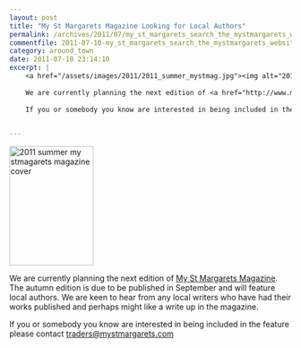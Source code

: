 ```yaml
---
layout: post
title: "My St Margarets Magazine Looking for Local Authors"
permalink: /archives/2011/07/my_st_margarets_search_the_mystmargarets_website_p.html
commentfile: 2011-07-10-my_st_margarets_search_the_mystmargarets_website_p
category: around_town
date: 2011-07-10 23:14:10
excerpt: |
    <a href="/assets/images/2011/2011_summer_mystmag.jpg"><img alt="2011 summer my stmagarets magazine cover" src="/assets/images/2011/2011_summer_mystmag-thumb.jpg" width="150" height="213" class="photo right" /></a>
    
    We are currently planning the next edition of <a href="http://www.mystmargarets.com/our_magazine/.">My St Margarets Magazine</a> The autumn edition is due to be published in September and will feature local authors. We are keen to hear from any local writers who have had their works published and perhaps might like a write up in the magazine.
    
    If you or somebody you know are interested in being included in the feature please contact <a href="mailto:traders@mystmargarets.com">traders@mystmargarets.com</a>
    

---
```


<a href="/assets/images/2011/2011_summer_mystmag.jpg"><img alt="2011 summer my stmagarets magazine cover" src="/assets/images/2011/2011_summer_mystmag-thumb.jpg" width="150" height="213" class="photo right" /></a>

We are currently planning the next edition of [My St Margarets Magazine](http://www.mystmargarets.com/our_magazine/). The autumn edition is due to be published in September and will feature local authors. We are keen to hear from any local writers who have had their works published and perhaps might like a write up in the magazine.

If you or somebody you know are interested in being included in the feature please contact <traders@mystmargarets.com>
